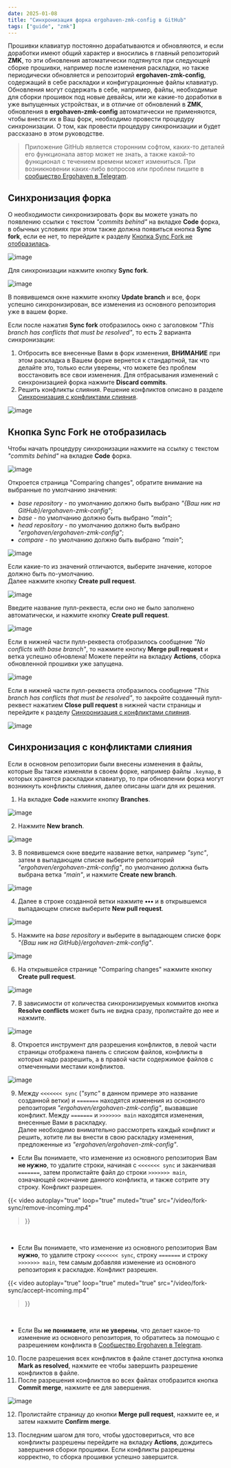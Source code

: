 ```yaml
---
date: 2025-01-08
title: "Синхронизация форка ergohaven-zmk-config в GitHub"
tags: ["guide", "zmk"]
---
```


Прошивки клавиатур постоянно дорабатываются и обновляются, и если доработки имеют общий характер и вносились в главный репозиторий **ZMK**, то эти обновления автоматически подтянутся при следующей сборке прошивки, например после изменения раскладки, но также периодически обновляется и репозиторий **ergohaven-zmk-config**, содержащий в себе раскладки и конфигурационные файлы клавиатур. Обновления могут содержать в себе, например, файлы, необходимые для сборки прошивок под новые девайсы, или же какие-то доработки в уже выпущенных устройствах, и в отличие от обновлений в **ZMK**, обновления в **ergohaven-zmk-config** автоматически не применяются, чтобы внести их в Ваш форк, необходимо провести процедуру синхронизации. О том, как провести процедуру синхронизации и будет рассказано в этом руководстве.  

> Приложение GitHub является сторонним софтом, каких-то деталей его функционала автор может не знать, а также какой-то функционал с течением времени может измениться. При возникновении каких-либо вопросов или проблем пишите в [сообщество Ergohaven в Telegram](https://t.me/+E-mlq11c97AyZmY6).

## Синхронизация форка

О необходимости синхронизировать форк вы можете узнать по появлению ссылки с текстом *"commits behind"* на вкладке **Code** форка, в обычных условиях при этом также должна появиться кнопка **Sync fork**, если ее нет, то перейдите к разделу [Кнопка Sync Fork не отобразилась](#кнопка-sync-fork-не-отобразилась). 

![image](/images/fork-sync/sync-fork.png)

Для синхронизации нажмите кнопку **Sync fork**. 

![image](/images/fork-sync/update-branch.png)

В появившемся окне нажмите кнопку **Update branch** и все, форк успешно синхронизирован, все изменения из основного репозитория уже в вашем форке.

Если после нажатия **Sync fork** отобразилось окно с заголовком *"This branch has conflicts that must be resolved"*, то есть 2 варианта синхронизации:
1) Отбросить все внесенные Вами в форк изменения, **ВНИМАНИЕ** при этом раскладка в Вашем форке вернется к стандартной, так что делайте это, только если уверены, что можете без проблем восстановить все свои изменения. Для отбрасывания изменений с синхронизацией форка нажмите **Discard commits**.
2) Решить конфликты слияния. Решение конфликтов описано в разделе [Синхронизация с конфликтами слияния](#синхронизация-с-конфликтами-слияния).
 

![image](/images/fork-sync/has-conflicts.png)

## Кнопка Sync Fork не отобразилась

Чтобы начать процедуру синхронизации нажмите на ссылку с текстом *"commits behind"* на вкладке **Code** форка.

![image](/images/fork-sync/commits-behind.png)

Откроется страница "Comparing changes", обратите внимание на выбранные по умолчанию значения:
- *base repository* - по умолчанию должно быть выбрано *"{Ваш ник на GitHub}/ergohaven-zmk-config"*;
- *base* - по умолчанию должно быть выбрано *"main"*;
- *head repository* - по умолчанию должно быть выбрано *"ergohaven/ergohaven-zmk-config"*;
- *compare* - по умолчанию должно быть выбрано *"main"*;  

![image](/images/fork-sync/comparing-changes.png)

Если какие-то из значений отличаются, выберите значение, которое должно быть по-умолчанию.  
Далее нажмите кнопку **Create pull request**.  

![image](/images/fork-sync/create-pull-request.png)

Введите название пулл-реквеста, если оно не было заполнено автоматически, и нажмите кнопку **Create pull request**.  

![image](/images/fork-sync/pr-name.png)

Если в нижней части пулл-реквеста отобразилось сообщение *"No conflicts with base branch"*, то нажмите кнопку **Merge pull request** и ветка успешно обновлена! Можете перейти на вкладку **Actions**, сборка обновленной прошивки уже запущена.

![image](/images/fork-sync/no-conflicts.png)

Если в нижней части пулл-реквеста отобразилось сообщение *"This branch has conflicts that must be resolved"*, то закройте созданный пулл-реквест нажатием **Close pull request** в нижней части страницы и перейдите к разделу [Синхронизация с конфликтами слияния](#синхронизация-с-конфликтами-слияния).

![image](/images/fork-sync/merge-conflicts.png)


## Синхронизация с конфликтами слияния

Если в основном репозитории были внесены изменения в файлы, которые Вы также изменяли в своем форке, например файлы `.keymap`, в которых хранятся раскладки клавиатур, то при обновлении форка могут возникнуть конфликты слияния, далее описаны шаги для их решения.

1) На вкладке **Code** нажмите кнопку **Branches**.

![image](/images/fork-sync/branches.png)

2) Нажмите **New branch**.

![image](/images/fork-sync/new-branch.png)

3) В появившемся окне введите название ветки, например *"sync"*, затем в выпадающем списке выберите репозиторий *"ergohaven/ergohaven-zmk-config"*, по умолчанию должна быть выбрана ветка *"main"*, и нажмите **Create new branch**.

![image](/images/fork-sync/create-new-branch.png)

4) Далее в строке созданной ветки нажмите **•••** и в открывшемся выпадающем списке выберите **New pull request**.

![image](/images/fork-sync/new-pull-request.png)

5) Нажмите на *base repository* и выберите в выпадающем списке форк *"{Ваш ник на GitHub}/ergohaven-zmk-config"*.

![image](/images/fork-sync/new-pull-request.png)

6) На открывшейся странице "Comparing changes" нажмите кнопку **Create pull request**.

![image](/images/fork-sync/create-pull-request-again.png)

7) В зависимости от количества синхронизируемых коммитов кнопка **Resolve conflicts** может быть не видна сразу, пролистайте до нее и нажмите.

![image](/images/fork-sync/resolve-conflicts.png)

8) Откроется инструмент для разрешения конфликтов, в левой части страницы отображена панель с списком файлов, конфликты в которых надо разрешить, а в правой части содержимое файлов с отмеченными местами конфликтов.

![image](/images/fork-sync/resolve-conflicts.png)

9) Между `<<<<<<< sync` (*"sync"* в данном примере это название созданной ветки) и `=======` находятся изменения из основного репозитория *"ergohaven/ergohaven-zmk-config"*, вызвавшие конфликт. Между `=======` и `>>>>>>> main` находятся изменения, внесенные Вами в раскладку.  
Далее необходимо внимательно рассмотреть каждый конфликт и решить, хотите ли вы внести в свою раскладку изменения, предложенные из *"ergohaven/ergohaven-zmk-config"*.  

- Если Вы понимаете, что изменение из основного репозитория Вам **не нужно**, то удалите строки, начиная с `<<<<<<< sync` и заканчивая `=======`, затем пролистайте файл до строки `>>>>>>> main`, означающей окончание данного конфликта, и также сотрите эту строку. Конфликт разрешен.  

{{< video 
    autoplay="true"
    loop="true"
    muted="true"
    src="/video/fork-sync/remove-incoming.mp4" 
>}}
<br />

- Если Вы понимаете, что изменение из основного репозитория Вам **нужно**, то удалите строку `<<<<<<< sync`, строку `=======` и строку `>>>>>>> main`, тем самым добавляя изменение из основного репозитория к раскладке. Конфликт разрешен.  

{{< video 
    autoplay="true"
    loop="true"
    muted="true"
    src="/video/fork-sync/accept-incoming.mp4" 
>}}
<br />

- Если Вы **не понимаете**, или **не уверены**, что делает какое-то изменение из основного репозитория, то обратитесь за помощью с разрешением конфликта в [Сообщество Ergohaven в Telegram](https://t.me/+E-mlq11c97AyZmY6).  

10) После разрешения всех конфликтов в файле станет доступна кнопка **Mark as resolved**, нажмите ее чтобы завершить разрешение конфликтов в файле.  
11) После разрешения конфликтов во всех файлах отобразится кнопка **Commit merge**, нажмите ее для завершения.

![image](/images/fork-sync/commit-merge.png)

12) Пролистайте страницу до кнопки **Merge pull request**, нажмите ее, и затем нажмите **Confirm merge**.  

13) Последним шагом для того, чтобы удостовериться, что все конфликты разрешены перейдите на вкладку **Actions**, дождитесь завершения сборки прошивки. Если конфликты разрешены корректно, то сборка прошивки успешно завершится.

